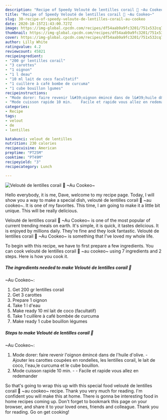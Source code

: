 ```yaml
---
description: "Recipe of Speedy Velouté de lentilles corail 🧡 ~Au Cookeo~"
title: "Recipe of Speedy Velouté de lentilles corail 🧡 ~Au Cookeo~"
slug: 30-recipe-of-speedy-veloute-de-lentilles-corail-au-cookeo
date: 2020-10-15T21:43:00.727Z
image: https://img-global.cpcdn.com/recipes/df54aab9a9fc3201/751x532cq70/veloute-de-lentilles-corail-🧡-au-cookeo-photo-principale-de-la-recette.jpg
thumbnail: https://img-global.cpcdn.com/recipes/df54aab9a9fc3201/751x532cq70/veloute-de-lentilles-corail-🧡-au-cookeo-photo-principale-de-la-recette.jpg
cover: https://img-global.cpcdn.com/recipes/df54aab9a9fc3201/751x532cq70/veloute-de-lentilles-corail-🧡-au-cookeo-photo-principale-de-la-recette.jpg
author: Lilly White
ratingvalue: 4.2
reviewcount: 45821
recipeingredient:
- "200 gr lentilles corail"
- "3 carottes"
- "1 oignon"
- "1 l deau"
- "10 ml lait de coco facultatif"
- "1 cuillère à café bombe de curcuma"
- "1 cube bouillon lgumes"
recipeinstructions:
- "Mode dorer: faire revenir l&#39;oignon émincé dans de l&#39;huile d&#39;olive. Ajouter les carottes coupées en rondelles, les lentilles corail, le lait de coco, l&#39;eau,le curcuma et le cube bouillon."
- "Mode cuisson rapide 10 min.    Facile et rapide vous allez en redemander"
categories:
- Recipe
tags:
- velout
- de
- lentilles

katakunci: velout de lentilles 
nutrition: 230 calories
recipecuisine: American
preptime: "PT25M"
cooktime: "PT49M"
recipeyield: "3"
recipecategory: Lunch

---
```



![Velouté de lentilles corail 🧡
~Au Cookeo~](https://img-global.cpcdn.com/recipes/df54aab9a9fc3201/751x532cq70/veloute-de-lentilles-corail-🧡-au-cookeo-photo-principale-de-la-recette.jpg)

Hello everybody, it is me, Dave, welcome to my recipe page. Today, I will show you a way to make a special dish, velouté de lentilles corail 🧡
~au cookeo~. It is one of my favorites. This time, I am going to make it a little bit unique. This will be really delicious.

Velouté de lentilles corail 🧡
~Au Cookeo~ is one of the most popular of current trending meals on earth. It's simple, it is quick, it tastes delicious. It is enjoyed by millions daily. They're fine and they look fantastic. Velouté de lentilles corail 🧡
~Au Cookeo~ is something that I've loved my whole life.




To begin with this recipe, we have to first prepare a few ingredients. You can cook velouté de lentilles corail 🧡
~au cookeo~ using 7 ingredients and 2 steps. Here is how you cook it.

<!--inarticleads1-->

##### The ingredients needed to make Velouté de lentilles corail 🧡
~Au Cookeo~:

1. Get 200 gr lentilles corail
1. Get 3 carottes
1. Prepare 1 oignon
1. Take 1 l d&#39;eau
1. Make ready 10 ml lait de coco (facultatif)
1. Take 1 cuillère à café bombée de curcuma
1. Make ready 1 cube bouillon légumes




<!--inarticleads2-->

##### Steps to make Velouté de lentilles corail 🧡
~Au Cookeo~:

1. Mode dorer: faire revenir l&#39;oignon émincé dans de l&#39;huile d&#39;olive. - Ajouter les carottes coupées en rondelles, les lentilles corail, le lait de coco, l&#39;eau,le curcuma et le cube bouillon.
1. Mode cuisson rapide 10 min. -   -  Facile et rapide vous allez en redemander




So that's going to wrap this up with this special food velouté de lentilles corail 🧡
~au cookeo~ recipe. Thank you very much for reading. I'm confident you will make this at home. There is gonna be interesting food in home recipes coming up. Don't forget to bookmark this page on your browser, and share it to your loved ones, friends and colleague. Thank you for reading. Go on get cooking!
